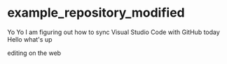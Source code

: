 # example_repository_modified

Yo Yo I am figuring out how to sync Visual Studio Code with GitHub today Hello what's up

editing on the web
